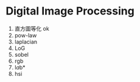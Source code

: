 # Digital Image Processing
1. 直方圖等化 ok
2. pow-law
3. laplacian
4. LoG
5. sobel
6. rgb
7. l*a*b*
8. hsi
